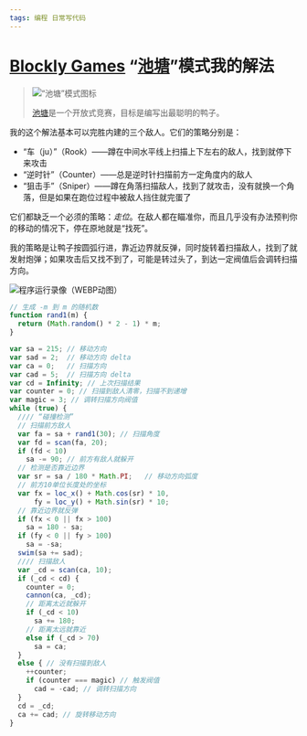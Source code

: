```yaml
---
tags: 编程 日常写代码
---
```


# [Blockly Games](https://blockly.games) “[池塘](https://blockly.games/pond-duck)”模式我的解法

> ![“池塘”模式图标](https://blockly.games/index/pond-duck.png)
>
> [池塘](https://blockly.games/pond-duck)是一个开放式竞赛，目标是编写出最聪明的鸭子。

我的这个解法基本可以完胜内建的三个敌人。它们的策略分别是：


+ “车（ju）”（Rook）――蹲在中间水平线上扫描上下左右的敌人，找到就停下来攻击
+ “逆时针”（Counter）――总是逆时针扫描前方一定角度内的敌人
+ “狙击手”（Sniper）――蹲在角落扫描敌人，找到了就攻击，没有就换一个角落，但是如果在跑位过程中被敌人挡住就完蛋了

它们都缺乏一个必须的策略：*走位*。在敌人都在瞄准你，而且几乎没有办法预判你的移动的情况下，停在原地就是“找死”。

我的策略是让鸭子按圆弧行进，靠近边界就反弹，同时旋转着扫描敌人，找到了就发射炮弹；如果攻击后又找不到了，可能是转过头了，到达一定阀值后会调转扫描方向。

![程序运行录像（WEBP动图）](https://ftp.bmp.ovh/imgs/2021/04/77ae6196a62c4f99.webp)

```javascript
// 生成 -m 到 m 的随机数
function rand1(m) {
  return (Math.random() * 2 - 1) * m;
}

var sa = 215; // 移动方向
var sad = 2;  // 移动方向 delta
var ca = 0;   // 扫描方向
var cad = 5;  // 扫描方向 delta
var cd = Infinity; // 上次扫描结果
var counter = 0; // 扫描到敌人清零，扫描不到递增
var magic = 3; // 调转扫描方向阀值
while (true) {
  //// “碰撞检测”
  // 扫描前方敌人
  var fa = sa + rand1(30); // 扫描角度
  var fd = scan(fa, 20);
  if (fd < 10)
    sa -= 90; // 前方有敌人就躲开
  // 检测是否靠近边界
  var sr = sa / 180 * Math.PI;   // 移动方向弧度
  // 前方10单位长度处的坐标
  var fx = loc_x() + Math.cos(sr) * 10,
      fy = loc_y() + Math.sin(sr) * 10;
  // 靠近边界就反弹
  if (fx < 0 || fx > 100)
    sa = 180 - sa;
  if (fy < 0 || fy > 100)
    sa = -sa;
  swim(sa += sad);
  //// 扫描敌人
  var _cd = scan(ca, 10);
  if (_cd < cd) {
    counter = 0;
    cannon(ca, _cd);
    // 距离太近就躲开
    if (_cd < 10)
      sa += 180;
    // 距离太远就靠近
    else if (_cd > 70)
      sa = ca;
  }
  else { // 没有扫描到敌人
    ++counter;
    if (counter === magic) // 触发阀值
      cad = -cad; // 调转扫描方向
  }
  cd = _cd;
  ca += cad; // 旋转移动方向
}
```
